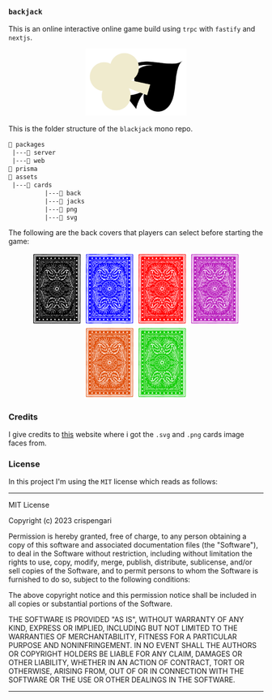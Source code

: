 ### `backjack`

This is an online interactive online game build using `trpc` with `fastify` and `nextjs`.

<p align="center">
<img src="/logo.png" alt="logo" width="200"/>
</p>

This is the folder structure of the `blackjack` mono repo.

```
📁 packages
 |---📁 server
 |---📁 web
📁 prisma
📁 assets
 |---📁 cards
          |---📁 back
          |---📁 jacks
          |---📁 png
          |---📁 svg
```

The following are the back covers that players can select before starting the game:

<p align="center">
    <img src="/assets/cards/back/black.png" alt="logo" width="100"/>
    <img src="/assets/cards/back/blue.png" alt="logo" width="100"/>
    <img src="/assets/cards/back/red.png" alt="logo" width="100"/>
    <img src="/assets/cards/back/purple.png" alt="logo" width="100"/>
    <img src="/assets/cards/back/orange.png" alt="logo" width="100"/>
    <img src="/assets/cards/back/green.png" alt="logo" width="100"/>
</p>

### Credits

I give credits to [this](https://code.google.com/archive/p/vector-playing-cards/downloads) website where i got the `.svg` and `.png` cards image faces from.

### License

In this project I'm using the `MIT` license which reads as follows:

---

MIT License

Copyright (c) 2023 crispengari

Permission is hereby granted, free of charge, to any person obtaining a copy
of this software and associated documentation files (the "Software"), to deal
in the Software without restriction, including without limitation the rights
to use, copy, modify, merge, publish, distribute, sublicense, and/or sell
copies of the Software, and to permit persons to whom the Software is
furnished to do so, subject to the following conditions:

The above copyright notice and this permission notice shall be included in all
copies or substantial portions of the Software.

THE SOFTWARE IS PROVIDED "AS IS", WITHOUT WARRANTY OF ANY KIND, EXPRESS OR
IMPLIED, INCLUDING BUT NOT LIMITED TO THE WARRANTIES OF MERCHANTABILITY,
FITNESS FOR A PARTICULAR PURPOSE AND NONINFRINGEMENT. IN NO EVENT SHALL THE
AUTHORS OR COPYRIGHT HOLDERS BE LIABLE FOR ANY CLAIM, DAMAGES OR OTHER
LIABILITY, WHETHER IN AN ACTION OF CONTRACT, TORT OR OTHERWISE, ARISING FROM,
OUT OF OR IN CONNECTION WITH THE SOFTWARE OR THE USE OR OTHER DEALINGS IN THE
SOFTWARE.

---
